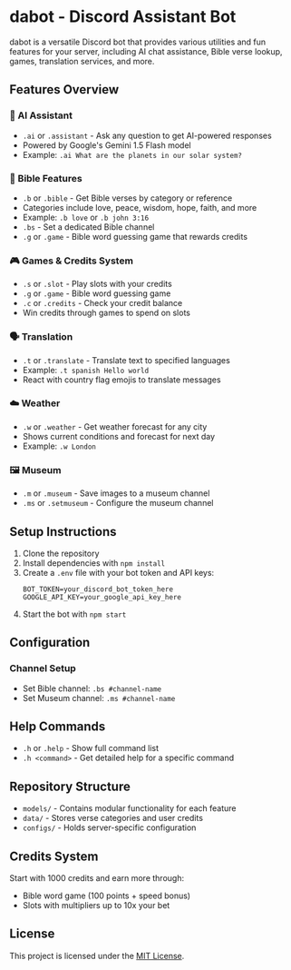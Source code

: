 # dabot - Discord Assistant Bot

dabot is a versatile Discord bot that provides various utilities and fun features for your server, including AI chat assistance, Bible verse lookup, games, translation services, and more.

## Features Overview

### 🤖 AI Assistant
- `.ai` or `.assistant` - Ask any question to get AI-powered responses
- Powered by Google's Gemini 1.5 Flash model
- Example: `.ai What are the planets in our solar system?`

### 📖 Bible Features
- `.b` or `.bible` - Get Bible verses by category or reference
- Categories include love, peace, wisdom, hope, faith, and more
- Example: `.b love` or `.b john 3:16`
- `.bs` - Set a dedicated Bible channel
- `.g` or `.game` - Bible word guessing game that rewards credits

### 🎮 Games & Credits System
- `.s` or `.slot` - Play slots with your credits
- `.g` or `.game` - Bible word guessing game
- `.c` or `.credits` - Check your credit balance
- Win credits through games to spend on slots

### 🗣️ Translation
- `.t` or `.translate` - Translate text to specified languages
- Example: `.t spanish Hello world`
- React with country flag emojis to translate messages

### ☁️ Weather
- `.w` or `.weather` - Get weather forecast for any city
- Shows current conditions and forecast for next day
- Example: `.w London`

### 🖼️ Museum
- `.m` or `.museum` - Save images to a museum channel
- `.ms` or `.setmuseum` - Configure the museum channel

## Setup Instructions

1. Clone the repository
2. Install dependencies with `npm install`
3. Create a `.env` file with your bot token and API keys:
   ```
   BOT_TOKEN=your_discord_bot_token_here
   GOOGLE_API_KEY=your_google_api_key_here
   ```
4. Start the bot with `npm start`

## Configuration

### Channel Setup
- Set Bible channel: `.bs #channel-name`
- Set Museum channel: `.ms #channel-name`

## Help Commands

- `.h` or `.help` - Show full command list
- `.h <command>` - Get detailed help for a specific command

## Repository Structure
- `models/` - Contains modular functionality for each feature
- `data/` - Stores verse categories and user credits
- `configs/` - Holds server-specific configuration

## Credits System

Start with 1000 credits and earn more through:
- Bible word game (100 points + speed bonus)
- Slots with multipliers up to 10x your bet

## License
This project is licensed under the [MIT License](LICENSE).
